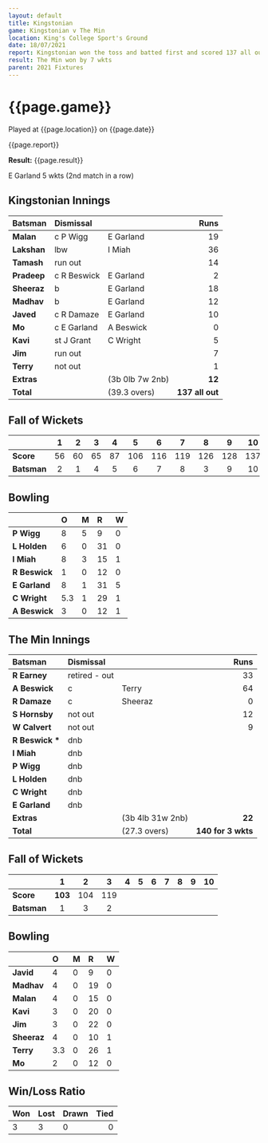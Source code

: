 ```yaml
---
layout: default
title: Kingstonian
game: Kingstonian v The Min
location: King's College Sport's Ground
date: 18/07/2021
report: Kingstonian won the toss and batted first and scored 137 all out. The Min replied with 140 for 3 wkts
result: The Min won by 7 wkts
parent: 2021 Fixtures
---
```


# {{page.game}}

Played at {{page.location}} on {{page.date}}

{{page.report}}

**Result:** {{page.result}}

E Garland 5 wkts (2nd match in a row)

## Kingstonian Innings

| Batsman | Dismissal | | Runs |
|:---|:---|---|---:|
| **Malan** | c P Wigg | E Garland | 19 | 
| **Lakshan** | lbw | I Miah | 36 | 
| **Tamash** | run out |  | 14 | 
| **Pradeep** | c R Beswick | E Garland | 2 | 
| **Sheeraz** | b | E Garland | 18 | 
| **Madhav** | b  | E Garland | 12 | 
| **Javed** | c R Damaze | E Garland | 10 | 
| **Mo** | c E Garland | A Beswick | 0 | 
| **Kavi** | st J Grant | C Wright | 5 | 
| **Jim** | run out |  | 7 | 
| **Terry** | not out | | 1 | 
| **Extras** | | (3b 0lb 7w 2nb) | **12** | 
| **Total** | | (39.3 overs) | **137 all out** | 

## Fall of Wickets

| | 1 | 2 | 3 | 4 | 5 | 6 | 7 | 8 | 9 | 10 |
|---|:---:|:---:|:---:|:---:|:---:|:---:|:---:|:---:|:---:|:---:|
| **Score** | 56 | 60 | 65 | 87 | 106 | 116 | 119 | 126 | 128 | 137 |
| **Batsman** | 2 | 1 | 4 | 5 | 6 | 7 | 8 | 3 | 9 | 10 |

## Bowling

| | O | M | R | W |
|---|:---|:---|:---|:---|
| **P Wigg** | 8 | 5 | 9 | 0 | 
| **L Holden** | 6 | 0 | 31 | 0 | 
| **I Miah** | 8 | 3 | 15 | 1 | 
| **R Beswick** | 1 | 0 | 12 | 0 |
| **E Garland** | 8 | 1 | 31 | 5 | 
| **C Wright** | 5.3 | 1 | 29 | 1 | 
| **A Beswick** | 3 | 0 | 12 | 1 | 

## The Min Innings

| Batsman | Dismissal | | Runs |
|:---|:---|---|---:|
| **R Earney** | retired - out |   | 33 | 
| **A Beswick** | c | Terry | 64 | 
| **R Damaze** | c | Sheeraz | 0 | 
| **S Hornsby** | not out |  | 12 | 
| **W Calvert** | not out |  | 9 | 
| **R Beswick &#42;** | dnb |  |  |
| **I Miah** | dnb |  |  | 
| **P Wigg** | dnb |  |  | 
| **L Holden** | dnb |  |  | 
| **C Wright** | dnb |  |  | 
| **E Garland** | dnb |  |  | 
| **Extras** | | (3b 4lb 31w 2nb) | **22** | 
| **Total** | | (27.3 overs) | **140 for 3 wkts** | 

## Fall of Wickets

| | 1 | 2 | 3 | 4 | 5 | 6 | 7 | 8 | 9 | 10 |
|---|:---:|:---:|:---:|:---:|:---:|:---:|:---:|:---:|:---:|:---:|
| **Score** | **103** | 104 | 119 |  |  |  |  |  |  |  | 
| **Batsman** | 1 | 3 | 2 |  |  |  |  |  |  |  | 

## Bowling

| | O | M | R | W |
|---|:---|:---|:---|:---|
| **Javid** | 4 | 0 | 9 | 0 | 
| **Madhav** | 4 | 0 | 19 | 0 | 
| **Malan** | 4 | 0 | 15 | 0 | 
| **Kavi** | 3 | 0 | 20 | 0 | 
| **Jim** | 3 | 0 | 22 | 0 |
| **Sheeraz** | 4 | 0 | 10 | 1 |
| **Terry** | 3.3 | 0 | 26 | 1 |
| **Mo** | 2 | 0| 12 | 0 |


## Win/Loss Ratio

| Won | Lost | Drawn | Tied |
|:---|:---|:---|---:|
| 3 | 3 | 0 | 0 |